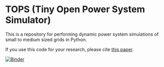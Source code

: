 # TOPS (Tiny Open Power System Simulator)
This is a repository for performing dynamic power system simulations of small to medium sized grids in Python.

If you use this code for your research, please cite [this paper](https://arxiv.org/abs/2101.02937).

[![Binder](https://mybinder.org/badge_logo.svg)](https://mybinder.org/v2/gh/hallvar-h/TOPS/HEAD?filepath=examples%2Fnotebooks)
